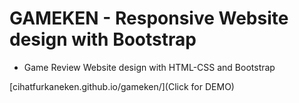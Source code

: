 # GAMEKEN - Responsive Website design with Bootstrap

- Game Review Website design with HTML-CSS and Bootstrap

[cihatfurkaneken.github.io/gameken/](Click for DEMO)
